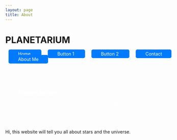 ```yaml
---
layout: page
title: About
---
```


# PLANETARIUM
<style>
  .my-button {
    background: #007bff;
    color: #fff;
    padding: 5px 30px;
    border-radius: 5px;
    text-decoration: none;
    margin: 10px
  }
</style>
<a href="/home/" class="my-button">   Home   </a> <a href="/button1/" class="my-button" > Button 1 </a> <a href="/button2/" class="my-button"> Button 2 </a> <a href="/contact/" class="my-button"> Contact </a> <a href="/about/" class="my-button"> About Me </a>


<div style="background-image: url('https://images.unsplash.com/photo-1506744038136-46273834b3fb?auto=format&fit=crop&w=800&q=80'); background-size: cover; background-position: center; padding: 40px; border-radius: 12px;">
  <h2 style="color:white; align:center;">Planetarium</h2>
  <p style="color: white;">
    This section uses an image background via inline CSS!
  </p>
</div>

Hi, this website will tell you all about stars and the universe.

